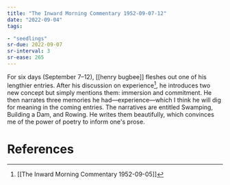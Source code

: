 ```yaml
---
title: "The Inward Morning Commentary 1952-09-07-12"
date: "2022-09-04"
tags:

- "seedlings"
sr-due: 2022-09-07
sr-interval: 3
sr-ease: 265
---
```


For six days (September 7–12), [[henry bugbee]] fleshes out one of his lengthier entries. After his discussion on experience[^1], he introduces two new concept but simply mentions them: immersion and commitment. He then narrates three memories he had—experience—which I think he will dig for meaning in the coming entries. The narratives are entitled Swamping, Building a Dam, and Rowing. He writes them beautifully, which convinces me of the power of poetry to inform one's prose.

# References

[^1]: [[The Inward Morning Commentary 1952-09-05]]